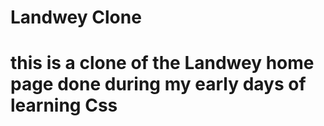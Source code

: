 # Landwey Clone
# this is a clone of the Landwey home page done during my early days of learning Css